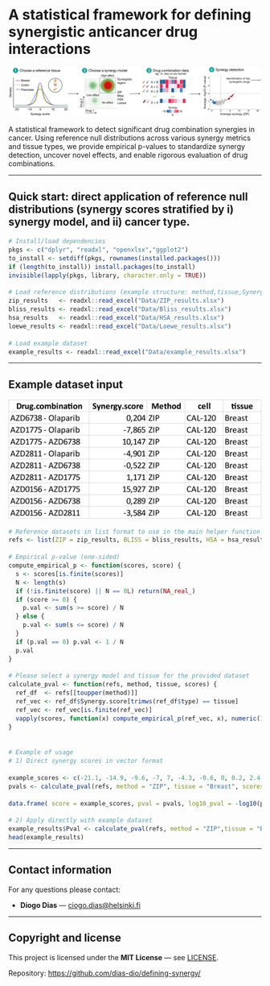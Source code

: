 # A statistical framework for defining synergistic anticancer drug interactions

![Graphical abstract](GA_Synergy_Detection.png)

A statistical framework to detect significant drug combination synergies in cancer. Using reference null distributions across various synergy metrics and tissue types, we provide empirical p-values to standardize synergy detection, uncover novel effects, and enable rigorous evaluation of drug combinations.

---

## Quick start: direct application of reference null distributions (synergy scores stratified by i) synergy model, and ii) cancer type.

```r
# Install/load dependencies
pkgs <- c("dplyr", "readxl", "openxlsx","ggplot2")  
to_install <- setdiff(pkgs, rownames(installed.packages()))
if (length(to_install)) install.packages(to_install)
invisible(lapply(pkgs, library, character.only = TRUE))

# Load reference distributions (example structure: method,tissue,Synergy.score)
zip_results   <- readxl::read_excel("Data/ZIP_results.xlsx")
bliss_results <- readxl::read_excel("Data/Bliss_results.xlsx")
hsa_results   <- readxl::read_excel("Data/HSA_results.xlsx")
loewe_results <- readxl::read_excel("Data/Loewe_results.xlsx")

# Load example dataset 
example_results <- readxl::read_excel("Data/example_results.xlsx")
```

---
## Example dataset input
![Example data](Example_Excel.png)


```r
# Reference datasets in list format to use in the main helper function
refs <- list(ZIP = zip_results, BLISS = bliss_results, HSA = hsa_results, LOEWE = loewe_results)

# Empirical p-value (one-sided)
compute_empirical_p <- function(scores, score) {
  s <- scores[is.finite(scores)]
  N <- length(s)
  if (!is.finite(score) || N == 0L) return(NA_real_)
  if (score >= 0) {
    p.val <- sum(s >= score) / N
  } else {
    p.val <- sum(s <= score) / N
  }
  if (p.val == 0) p.val <- 1 / N
  p.val
}

# Please select a synergy model and tissue for the provided dataset
calculate_pval <- function(refs, method, tissue, scores) {
  ref_df  <- refs[[toupper(method)]]
  ref_vec <- ref_df$Synergy.score[trimws(ref_df$type) == tissue]
  ref_vec <- ref_vec[is.finite(ref_vec)]
  vapply(scores, function(x) compute_empirical_p(ref_vec, x), numeric(1))
}


# Example of usage
# 1) Direct synergy scores in vector format

example_scores <- c(-21.1, -14.9, -9.6, -7, 7, -4.3, -0.6, 0, 0.2, 2.4, 8.9, 10.1, 15.9, 25.3)
pvals <- calculate_pval(refs, method = "ZIP", tissue = "Breast", scores = example_scores)

data.frame( score = example_scores, pval = pvals, log10_pval = -log10(pvals))

# 2) Apply directly with example dataset
example_results$Pval <- calculate_pval(refs, method = "ZIP",tissue = "Breast",scores = example_results$Synergy.score)
head(example_results)
```
---

## Contact information

For any questions please contact:  
- **Diogo Dias** — <ciogo.dias@helsinki.fi>  

---

## Copyright and license

This project is licensed under the **MIT License** — see [LICENSE](LICENSE).  

Repository: <https://github.com/dias-dio/defining-synergy/>


